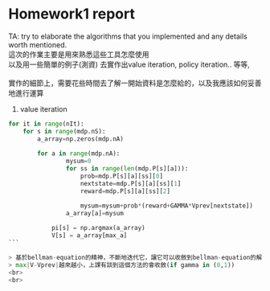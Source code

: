 # Homework1 report

TA: try to elaborate the algorithms that you implemented and any details worth mentioned. <br/>
這次的作業主要是用來熟悉這些工具怎麼使用 <br/>
以及用一些簡單的例子(測資) 去實作出value iteration, policy iteration.. 等等, <br/>
<br/>
實作的細節上，需要花些時間去了解一開始資料是怎麼給的，以及我應該如何妥善地進行運算 <br/>

1. value iteration

```python
for it in range(nIt):
	for s in range(mdp.nS):            
		a_array=np.zeros(mdp.nA)
            
        for a in range(mdp.nA): 
                mysum=0
                for ss in range(len(mdp.P[s][a])):
                    prob=mdp.P[s][a][ss][0]
                    nextstate=mdp.P[s][a][ss][1]
                    reward=mdp.P[s][a][ss][2]

                    mysum=mysum+prob*(reward+GAMMA*Vprev[nextstate])
                a_array[a]=mysum
            
            pi[s] = np.argmax(a_array)
            V[s] = a_array[max_a]
```  

> 基於bellman-equation的精神，不斷地迭代它，讓它可以收斂到bellman-equation的解<br>
> max|V-Vprev|越來越小，上課有談到這個方法的會收斂(if gamma in (0,1))
<br>
<br>
